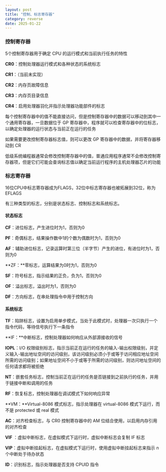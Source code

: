 ```yaml
---
layout: post
title: "控制、标志寄存器"
category: reverse
date: 2025-01-22
---
```


### 控制寄存器

5个控制寄存器用于确定 CPU 的运行模式和当前执行任务的特性

**CR0**：控制处理器运行模式和各种状态的系统标志

**CR1**：（当前未实现）

**CR2**：内存页故障信息

**CR3**：内存页目录信息

**CR4**：启用处理器羽化并指示处理器功能部件的标志

每个控制寄存器中的值不能直接访问，但是控制寄存器中的数据可以移动到其中一个通用寄存器，一旦数据位于 GP 寄存器中，程序就可以检查寄存器中的位标志，以确定处理器的运行状态与当前正在运行的任务

如果需要更改控制寄存器标志值，则可以更改 GP 寄存器中的数据，并将寄存器移动到 CR

低级系统编程器通常会修改控制寄存器中的值，普通应用程序通常不会修改控制寄存器项，但是它们可能会查询标志值以确定当前运行程序的主机处理器芯片的功能



### 标志寄存器

16位CPU中标志寄存器成为FLAGS，32位中标志寄存器也被拓展到32位，称为EFLAGS

有三种类型的标志，分别是状态标志、控制标志和系统标志。

#### 状态标志

**CF**：进位标志，产生进位时为1，否则为0

**PF**：奇偶标志，结果操作数中1的个数为偶数时为1，否则为0

**AF**：辅助进位标志，记录运算时第三位（半字节）产生的进位，有进位时为1，否则为0

**ZF：**零标志，运算结果为0时为1，否则为0

**SF**：符号标志，指示结果的正负，负为1，否则为0

**OF**：溢出标志，溢出时为1，否则为0

**DF**：方向标志，在串处理指令中用于控制方向



#### 系统标志

**TF**：陷阱标志，设置为启用单步模式，当处于此模式时，处理器一次只执行一个指令代码，等待信号执行下一条指令

**IF：**中断标志，控制处理器如何响应从外部源接收的信号

**IOPL**：I/O 权限级别标志，指示当前正在运行的任务的输入-输出权限级别，并定义输入-输出地址空间的访问级别，该访问级别必须小于或等于访问相应地址空间所需的访问级别；如果地址空间不小于或等于所需的访问级别，则访问地址空间的任何请求都将被拒绝

**NT**：嵌套任务标志，控制当前正在运行的任务是否链接到之前执行的任务，并用于链接中断和调用的任务

**RF**：恢复标志，控制处理器在调试模式下如何响应异常

**VM：**Virtual-8086 模式标志，指示处理器在 virtual-8086 模式下运行，而不是 protected 或 real 模式

**AC**：对齐检查标志，与 CR0 控制寄存器中的 AM 位结合使用，以启用内存引用的对齐检查

**VIF** ：虚拟中断标志，在虚拟模式下运行时，虚拟中断标志会复制 IF 标志

**VIP**：虚拟中断挂起标志，在虚拟模式下运行时，使用虚拟中断挂起标志来指示 n 个中断处于待办状态

**ID**：识别标志，指示处理器是否支持 CPUID 指令